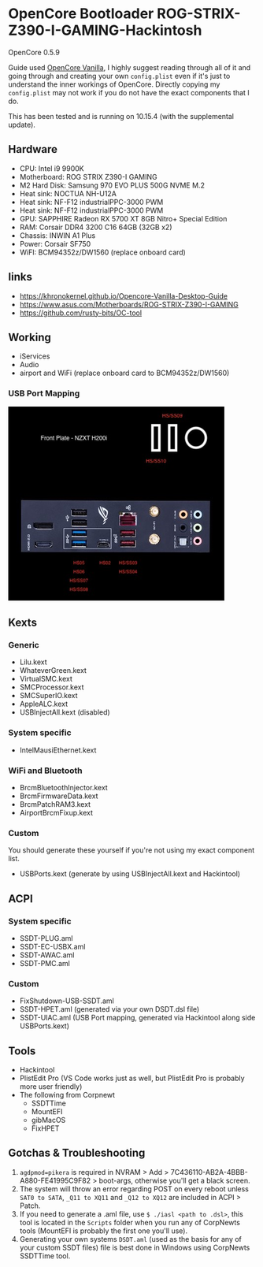 # OpenCore Bootloader ROG-STRIX-Z390-I-GAMING-Hackintosh

OpenCore 0.5.9

Guide used [OpenCore Vanilla](https://khronokernel.github.io/Opencore-Vanilla-Desktop-Guide/), I highly suggest reading through all of it and going through and creating your own `config.plist` even if it's just to understand the inner workings of OpenCore. Directly copying my `config.plist` may not work if you do not have the exact components that I do.

This has been tested and is running on 10.15.4 (with the supplemental update).

## Hardware

 - CPU: Intel i9 9900K
 - Motherboard: ROG STRIX Z390-I GAMING
 - M2 Hard Disk: Samsung 970 EVO PLUS 500G NVME M.2
 - Heat sink: NOCTUA NH-U12A
 - Heat sink: NF-F12 industrialPPC-3000 PWM
 - Heat sink: NF-F12 industrialPPC-3000 PWM
 - GPU: SAPPHIRE Radeon RX 5700 XT 8GB Nitro+ Special Edition
 - RAM: Corsair DDR4 3200 C16 64GB (32GB x2)
 - Chassis: INWIN A1 Plus
 - Power: Corsair SF750
 - WiFI: BCM94352z/DW1560 (replace onboard card)

## links

 - https://khronokernel.github.io/Opencore-Vanilla-Desktop-Guide
 - https://www.asus.com/Motherboards/ROG-STRIX-Z390-I-GAMING
 - https://github.com/rusty-bits/OC-tool

## Working

- iServices
- Audio
- airport and WiFi (replace onboard card to BCM94352z/DW1560)

### USB Port Mapping

![USB Ports](usbports.jpg)

## Kexts

### Generic

- Lilu.kext
- WhateverGreen.kext
- VirtualSMC.kext
- SMCProcessor.kext
- SMCSuperIO.kext
- AppleALC.kext
- USBInjectAll.kext (disabled)

### System specific

- IntelMausiEthernet.kext

### WiFi and Bluetooth
 - BrcmBluetoothInjector.kext
 - BrcmFirmwareData.kext
 - BrcmPatchRAM3.kext
 - AirportBrcmFixup.kext

### Custom

You should generate these yourself if you're not using my exact component list.

- USBPorts.kext (generate by using USBInjectAll.kext and Hackintool)

## ACPI

### System specific

- SSDT-PLUG.aml
- SSDT-EC-USBX.aml
- SSDT-AWAC.aml
- SSDT-PMC.aml

### Custom

- FixShutdown-USB-SSDT.aml
- SSDT-HPET.aml (generated via your own DSDT.dsl file)
- SSDT-UIAC.aml (USB Port mapping, generated via Hackintool along side USBPorts.kext)

## Tools

- Hackintool
- PlistEdit Pro (VS Code works just as well, but PlistEdit Pro is probably more user friendly)
- The following from Corpnewt
  - SSDTTime
  - MountEFI
  - gibMacOS
  - FixHPET

## Gotchas & Troubleshooting

1. `agdpmod=pikera` is required in NVRAM > Add > 7C436110-AB2A-4BBB-A880-FE41995C9F82 > boot-args, otherwise you'll get a black screen.
2. The system will throw an error regarding POST on every reboot unless `SAT0 to SATA`, `_Q11 to XQ11` and `_Q12 to XQ12` are included in ACPI > Patch.
3. If you need to generate a .aml file, use `$ ./iasl <path to .dsl>`, this tool is located in the `Scripts` folder when you run any of CorpNewts tools (MountEFI is probably the first one you'll use).
4. Generating your own systems `DSDT.aml` (used as the basis for any of your custom SSDT files) file is best done in Windows using CorpNewts SSDTTime tool.
